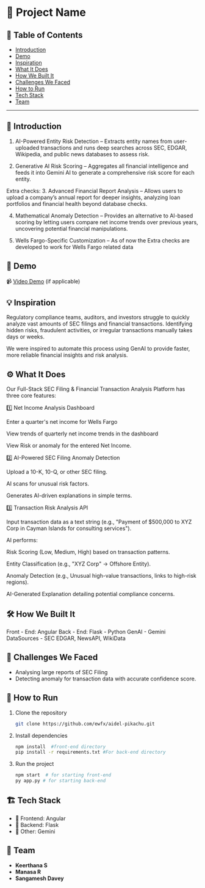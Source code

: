 # 🚀 Project Name

## 📌 Table of Contents
- [Introduction](#introduction)
- [Demo](#demo)
- [Inspiration](#inspiration)
- [What It Does](#what-it-does)
- [How We Built It](#how-we-built-it)
- [Challenges We Faced](#challenges-we-faced)
- [How to Run](#how-to-run)
- [Tech Stack](#tech-stack)
- [Team](#team)

---

## 🎯 Introduction
1. AI-Powered Entity Risk Detection – Extracts entity names from user-uploaded transactions and runs deep searches across SEC, EDGAR, Wikipedia, and public news databases to assess risk.

 2. Generative AI Risk Scoring – Aggregates all financial intelligence and feeds it into Gemini AI to generate a comprehensive risk score for each entity.

Extra checks:
 3. Advanced Financial Report Analysis – Allows users to upload a company’s annual report for deeper insights, analyzing loan portfolios and financial health beyond database checks.

 4. Mathematical Anomaly Detection – Provides an alternative to AI-based scoring by letting users compare net income trends over previous years, uncovering potential financial manipulations.

 5. Wells Fargo-Specific Customization – As of now the Extra checks are developed to work for Wells Fargo related data

## 🎥 Demo 
📹 [Video Demo](#) (if applicable)  

## 💡 Inspiration
Regulatory compliance teams, auditors, and investors struggle to quickly analyze vast amounts of SEC filings and financial transactions. Identifying hidden risks, fraudulent activities, or irregular transactions manually takes days or weeks.

We were inspired to automate this process using GenAI to provide faster, more reliable financial insights and risk analysis.

## ⚙️ What It Does
Our Full-Stack SEC Filing & Financial Transaction Analysis Platform has three core features:

1️⃣ Net Income Analysis Dashboard

   Enter a quarter's net income for Wells Fargo
   
   View trends of quarterly net income trends in the dashboard
   
   View Risk or anomaly for the entered Net Income.

2️⃣ AI-Powered SEC Filing Anomaly Detection

Upload a 10-K, 10-Q, or other SEC filing.

AI scans for unusual risk factors.

Generates AI-driven explanations in simple terms.

3️⃣ Transaction Risk Analysis API 

Input transaction data as a text string (e.g., "Payment of $500,000 to XYZ Corp in Cayman Islands for consulting services").

AI performs:

Risk Scoring (Low, Medium, High) based on transaction patterns.

Entity Classification (e.g., "XYZ Corp" → Offshore Entity).

Anomaly Detection (e.g., Unusual high-value transactions, links to high-risk regions).

AI-Generated Explanation detailing potential compliance concerns.

## 🛠️ How We Built It
Front - End: Angular
Back - End: Flask - Python
GenAI - Gemini
DataSources - SEC EDGAR, NewsAPI, WikiData

## 🚧 Challenges We Faced
 - Analysing large reports of SEC Filing
 - Detecting anomaly for transaction data with accurate confidence score.

## 🏃 How to Run
1. Clone the repository  
   ```sh
   git clone https://github.com/ewfx/aidel-pikachu.git
   ```
2. Install dependencies  
   ```sh
   npm install  #front-end directory
   pip install -r requirements.txt #For back-end directory
   ```
3. Run the project  
   ```sh
   npm start  # for starting front-end
   py app.py # for starting back-end
   ```

## 🏗️ Tech Stack
- 🔹 Frontend: Angular
- 🔹 Backend: Flask
- 🔹 Other: Gemini

## 👥 Team
- **Keerthana S** 
- **Manasa R**
- **Sangamesh Davey**
